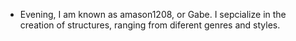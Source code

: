 - Evening, I am known as amason1208, or Gabe. I sepcialize in the creation of structures, ranging from diferent genres and styles.

<!---
amason1208/amason1208 is a ✨ special ✨ repository because its `README.md` (this file) appears on your GitHub profile.
You can click the Preview link to take a look at your changes.
--->
